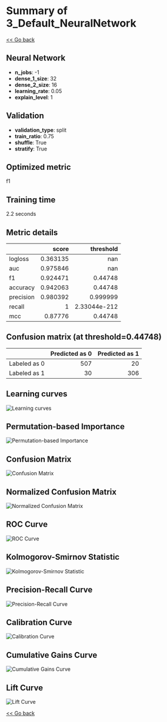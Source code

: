 # Summary of 3_Default_NeuralNetwork

[<< Go back](../README.md)


## Neural Network
- **n_jobs**: -1
- **dense_1_size**: 32
- **dense_2_size**: 16
- **learning_rate**: 0.05
- **explain_level**: 1

## Validation
 - **validation_type**: split
 - **train_ratio**: 0.75
 - **shuffle**: True
 - **stratify**: True

## Optimized metric
f1

## Training time

2.2 seconds

## Metric details
|           |    score |      threshold |
|:----------|---------:|---------------:|
| logloss   | 0.363135 | nan            |
| auc       | 0.975846 | nan            |
| f1        | 0.924471 |   0.44748      |
| accuracy  | 0.942063 |   0.44748      |
| precision | 0.980392 |   0.999999     |
| recall    | 1        |   2.33044e-212 |
| mcc       | 0.87776  |   0.44748      |


## Confusion matrix (at threshold=0.44748)
|              |   Predicted as 0 |   Predicted as 1 |
|:-------------|-----------------:|-----------------:|
| Labeled as 0 |              507 |               20 |
| Labeled as 1 |               30 |              306 |

## Learning curves
![Learning curves](learning_curves.png)

## Permutation-based Importance
![Permutation-based Importance](permutation_importance.png)
## Confusion Matrix

![Confusion Matrix](confusion_matrix.png)


## Normalized Confusion Matrix

![Normalized Confusion Matrix](confusion_matrix_normalized.png)


## ROC Curve

![ROC Curve](roc_curve.png)


## Kolmogorov-Smirnov Statistic

![Kolmogorov-Smirnov Statistic](ks_statistic.png)


## Precision-Recall Curve

![Precision-Recall Curve](precision_recall_curve.png)


## Calibration Curve

![Calibration Curve](calibration_curve_curve.png)


## Cumulative Gains Curve

![Cumulative Gains Curve](cumulative_gains_curve.png)


## Lift Curve

![Lift Curve](lift_curve.png)



[<< Go back](../README.md)
